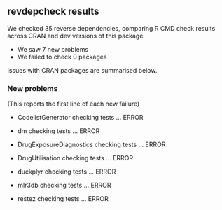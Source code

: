 ## revdepcheck results

We checked 35 reverse dependencies, comparing R CMD check results across CRAN and dev versions of this package.

 * We saw 7 new problems
 * We failed to check 0 packages

Issues with CRAN packages are summarised below.

### New problems
(This reports the first line of each new failure)

* CodelistGenerator
  checking tests ... ERROR

* dm
  checking tests ... ERROR

* DrugExposureDiagnostics
  checking tests ... ERROR

* DrugUtilisation
  checking tests ... ERROR

* duckplyr
  checking tests ... ERROR

* mlr3db
  checking tests ... ERROR

* restez
  checking tests ... ERROR

